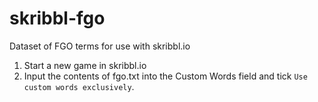 # skribbl-fgo
Dataset of FGO terms for use with skribbl.io

1. Start a new game in skribbl.io
2. Input the contents of fgo.txt into the Custom Words field and tick `Use custom words exclusively`.
